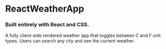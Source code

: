 # ReactWeatherApp
### Built entirely with React and CSS. 
A fully client-side rendered weather app that toggles between C and F unit types. Users can search any city and see the current weather.
